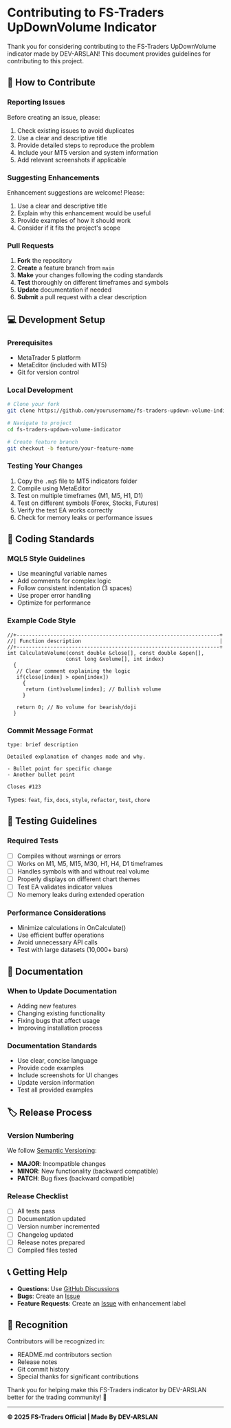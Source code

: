 # Contributing to FS-Traders UpDownVolume Indicator

Thank you for considering contributing to the FS-Traders UpDownVolume indicator made by DEV-ARSLAN! This document provides guidelines for contributing to this project.

## 🤝 How to Contribute

### Reporting Issues

Before creating an issue, please:
1. Check existing issues to avoid duplicates
2. Use a clear and descriptive title
3. Provide detailed steps to reproduce the problem
4. Include your MT5 version and system information
5. Add relevant screenshots if applicable

### Suggesting Enhancements

Enhancement suggestions are welcome! Please:
1. Use a clear and descriptive title
2. Explain why this enhancement would be useful
3. Provide examples of how it should work
4. Consider if it fits the project's scope

### Pull Requests

1. **Fork** the repository
2. **Create** a feature branch from `main`
3. **Make** your changes following the coding standards
4. **Test** thoroughly on different timeframes and symbols
5. **Update** documentation if needed
6. **Submit** a pull request with a clear description

## 💻 Development Setup

### Prerequisites
- MetaTrader 5 platform
- MetaEditor (included with MT5)
- Git for version control

### Local Development
```bash
# Clone your fork
git clone https://github.com/yourusername/fs-traders-updown-volume-indicator.git

# Navigate to project
cd fs-traders-updown-volume-indicator

# Create feature branch
git checkout -b feature/your-feature-name
```

### Testing Your Changes
1. Copy the `.mq5` file to MT5 indicators folder
2. Compile using MetaEditor
3. Test on multiple timeframes (M1, M5, H1, D1)
4. Test on different symbols (Forex, Stocks, Futures)
5. Verify the test EA works correctly
6. Check for memory leaks or performance issues

## 📝 Coding Standards

### MQL5 Style Guidelines
- Use meaningful variable names
- Add comments for complex logic
- Follow consistent indentation (3 spaces)
- Use proper error handling
- Optimize for performance

### Example Code Style
```mql5
//+------------------------------------------------------------------+
//| Function description                                             |
//+------------------------------------------------------------------+
int CalculateVolume(const double &close[], const double &open[], 
                   const long &volume[], int index)
  {
   // Clear comment explaining the logic
   if(close[index] > open[index])
     {
      return (int)volume[index]; // Bullish volume
     }
   
   return 0; // No volume for bearish/doji
  }
```

### Commit Message Format
```
type: brief description

Detailed explanation of changes made and why.

- Bullet point for specific change
- Another bullet point

Closes #123
```

Types: `feat`, `fix`, `docs`, `style`, `refactor`, `test`, `chore`

## 🧪 Testing Guidelines

### Required Tests
- [ ] Compiles without warnings or errors
- [ ] Works on M1, M5, M15, M30, H1, H4, D1 timeframes
- [ ] Handles symbols with and without real volume
- [ ] Properly displays on different chart themes
- [ ] Test EA validates indicator values
- [ ] No memory leaks during extended operation

### Performance Considerations
- Minimize calculations in OnCalculate()
- Use efficient buffer operations
- Avoid unnecessary API calls
- Test with large datasets (10,000+ bars)

## 📖 Documentation

### When to Update Documentation
- Adding new features
- Changing existing functionality
- Fixing bugs that affect usage
- Improving installation process

### Documentation Standards
- Use clear, concise language
- Provide code examples
- Include screenshots for UI changes
- Update version information
- Test all provided examples

## 🏷️ Release Process

### Version Numbering
We follow [Semantic Versioning](https://semver.org/):
- **MAJOR**: Incompatible changes
- **MINOR**: New functionality (backward compatible)
- **PATCH**: Bug fixes (backward compatible)

### Release Checklist
- [ ] All tests pass
- [ ] Documentation updated
- [ ] Version number incremented
- [ ] Changelog updated
- [ ] Release notes prepared
- [ ] Compiled files tested

## 📞 Getting Help

- **Questions**: Use [GitHub Discussions](../../discussions)
- **Bugs**: Create an [Issue](../../issues)
- **Feature Requests**: Create an [Issue](../../issues) with enhancement label

## 🙏 Recognition

Contributors will be recognized in:
- README.md contributors section
- Release notes
- Git commit history
- Special thanks for significant contributions

Thank you for helping make this FS-Traders indicator by DEV-ARSLAN better for the trading community! 🚀

---

**© 2025 FS-Traders Official | Made By DEV-ARSLAN**